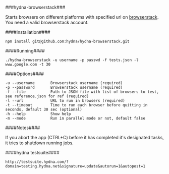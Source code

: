 ###hydna-browserstack###

Starts browsers on different platforms with specified url on [browserstack](http://browserstack.com/ "Browserstack"). You need a valid browserstack account.

####Installation####

    npm install git@github.com:hydna/hydna-browserstack.git

####Running####

    ./hydna-browserstack -u username -p passwd -f tests.json -l www.google.com -t 30

####Options####

    -u --username       Browserstack username (required)
    -p --password       Browserstack username (required)
    -f --file           Path to JSON file with list of browsers to test, see reference.json for ref (required)
    -l --url            URL to run in browsers (required)
    -t --timeout        Time to run each browser before quitting in seconds, default 30 sec (optional)
    -h --help           Show help
    -m --mode           Run in parallel mode or not, default false

####Notes####

If you abort the app (CTRL+C) before it has completed it's designated tasks, it tries to shutdown running jobs.

####hydna testsuite####

    http://testsuite.hydna.com/?domain=testing.hydna.net&signature=update&autorun=1&autopost=1
